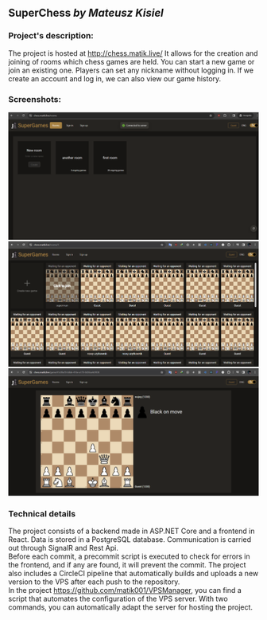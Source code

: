 ## SuperChess _by Mateusz Kisiel_

### Project's description:
The project is hosted at http://chess.matik.live/
It allows for the creation and joining of rooms which chess games are held. You can start a new game or join an existing one. Players can set any nickname without logging in. If we create an account and log in, we can also view our game history.

### Screenshots:
![Alt text](screenshots/image1.png)
![Alt text](screenshots/image2.png)
![Alt text](screenshots/image3.png)

### Technical details
The project consists of a backend made in ASP.NET Core and a frontend in React. Data is stored in a PostgreSQL database. Communication is carried out through SignalR and Rest Api.
<br />
Before each commit, a precommit script is executed to check for errors in the frontend, and if any are found, it will prevent the commit. The project also includes a CircleCI pipeline that automatically builds and uploads a new version to the VPS after each push to the repository.
<br />
In the project https://github.com/matik001/VPSManager, you can find a script that automates the configuration of the VPS server. With two commands, you can automatically adapt the server for hosting the project.